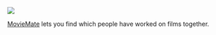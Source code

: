 ![](https://moviemate.co/static/media/moviemate.ed894832.svg)

[MovieMate](https://moviemate.co/) lets you find which people have worked on films together.
